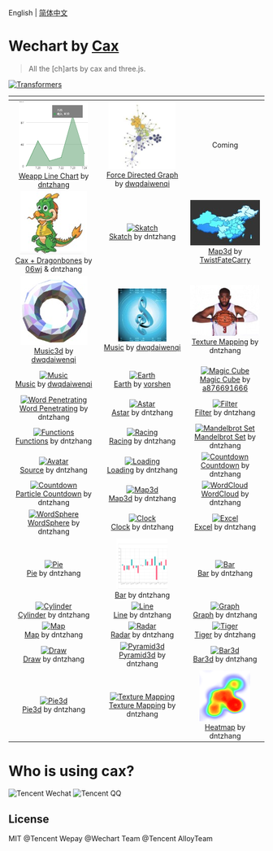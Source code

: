 English | [简体中文](./README.md) 

# Wechart by [Cax](https://github.com/dntzhang/cax)

> All the [ch]arts by cax and three.js.

<a title="Transformers" href="https://dntzhang.github.io/wechart/packages/word-penetrating/examples/simple/" rel="nofollow"><img alt="Transformers" src="./asset/transformers.jpg" style="max-width:100%;"></a>

<table>
<thead>
<tr>
<th align="center"></th>
<th align="center"></th>
<th align="center"></th>
</tr>
</thead>
<tbody>

<tr>
<td align="center">
<img alt="weapp-line" src="./asset/c41.png" style="max-width:100%;"><br>
<a href="https://github.com/dntzhang/wechart/tree/master/packages/weapp-line">Weapp Line Chart</a> by <a href="https://github.com/dntzhang">dntzhang</a>
</td>


<td align="center"><a title="Skatch" href="https://dntzhang.github.io/wechart/packages/force-directed-graph/examples/simple/" rel="nofollow"><img alt="Skatch" src="./asset/c42.png" style="max-width:100%;"></a><br><a href="https://github.com/dntzhang/wechart/tree/master/packages/force-directed-graph">Force Directed Graph</a> by <a href="https://github.com/dwqdaiwenqi">dwqdaiwenqi</a></td>


<td align="center">Coming</td>

</tr>


<tr>
<td align="center">
<a title="Dragonbones" href="https://dntzhang.github.io/wechart/packages/cax-dragonbones/examples/simple/index.html" rel="nofollow"><img alt="Dragonbones" src="./asset/c94.jpg" style="max-width:100%;"></a><br>
<a href="https://github.com/dntzhang/wechart/tree/master/packages/cax-dragonbones">Cax + Dragonbones</a> by <a href="https://github.com/06wj">06wj</a> & dntzhang</a>
</td>


<td align="center"><a title="Skatch" href="https://dntzhang.github.io/wechart/packages/skatch/examples/simple/" rel="nofollow"><img alt="Skatch" src="./asset/c96.jpg" style="max-width:100%;"></a><br><a href="https://github.com/dntzhang/wechart/blob/master/packages/skatch/">Skatch</a> by dntzhang</td>

<td align="center"><a title="Map3d" href="https://dntzhang.github.io/wechart/packages/map3d/examples/Map3d/" rel="nofollow"><img alt="Map3d" src="./asset/c37.jpg" style="max-width:100%;"></a><br><a href="https://github.com/dntzhang/wechart/blob/master/packages/map3d/">Map3d</a> by <a href="https://github.com/TwistFateCarry">TwistFateCarry</a></td>

</tr>

<tr>

<td align="center">
<a title="Music" href="https://dntzhang.github.io/wechart/packages/music-visualization/examples/frequency2/index.html" rel="nofollow"><img alt="Music" src="./asset/c38.jpg" style="max-width:100%;"></a><br>
<a href="https://github.com/dntzhang/wechart/tree/master/packages/music-visualization/examples/">Music3d</a> by <a href="https://github.com/dwqdaiwenqi">dwqdaiwenqi</a>
</td>

<td align="center">
<a title="Music" href="https://dntzhang.github.io/wechart/packages/music-visualization/examples/frequency1/index.html" rel="nofollow"><img alt="Music" src="./asset/c39.jpg" style="max-width:100%;"></a><br>
<a href="https://github.com/dntzhang/wechart/tree/master/packages/music-visualization/examples/">Music</a> by <a href="https://github.com/dwqdaiwenqi">dwqdaiwenqi</a>
</td>

<td align="center"><a title="Texture Mapping" href="https://dntzhang.github.io/wechart/packages/texture-mapping/examples/map/" rel="nofollow"><img alt="Texture Mapping" src="./asset/c40.jpg" style="max-width:100%;"></a><br><a href="https://github.com/dntzhang/wechart/blob/master/packages/texture-mapping/">Texture Mapping</a> by dntzhang</td>
</tr>

<tr>

<tr>

<td align="center">
<a title="Music" href="https://dntzhang.github.io/wechart/packages/music-visualization/examples/timedomain1/index.html" rel="nofollow"><img alt="Music" src="./asset/c95.png" style="max-width:100%;"></a><br>
<a href="https://github.com/dntzhang/wechart/tree/master/packages/music-visualization/examples/timedomain1">Music</a> by <a href="https://github.com/dwqdaiwenqi">dwqdaiwenqi</a>
</td>


<td align="center"><a title="Earth" href="https://dntzhang.github.io/wechart/packages/earth/examples/simple/" rel="nofollow"><img alt="Earth" src="./asset/c9.png" style="max-width:100%;"></a>
<br>
<a href="https://github.com/dntzhang/wechart/blob/master/packages/earth/">Earth</a> by <a href="https://github.com/vorshen">vorshen</a></td>


<td align="center"><a title="Magic Cube" href="https://dntzhang.github.io/wechart/packages/magic-cube/examples/simple/" rel="nofollow"><img alt="Magic Cube" src="./asset/c31.png" style="max-width:100%;"></a><br><a href="https://github.com/dntzhang/wechart/blob/master/packages/magic-cube/">Magic Cube</a> by <a href="https://github.com/a876691666">a876691666</a></td>

</tr>


<tr>
<td align="center"><a title="Word Penetrating" href="https://dntzhang.github.io/wechart/packages/word-penetrating/examples/simple/" rel="nofollow"><img alt="Word Penetrating" src="./asset/c97.png" style="max-width:100%;"></a><br><a href="https://github.com/dntzhang/wechart/blob/master/packages/word-penetrating/examples/simple/">Word Penetrating</a> by dntzhang</td>

<td align="center"><a title="Astar" href="https://dntzhang.github.io/wechart/packages/astar/" rel="nofollow"><img alt="Astar" src="./asset/c98.png" style="max-width:100%;"></a><br><a href="https://github.com/dntzhang/wechart/blob/master/packages/astar">Astar</a> by dntzhang</td>

<td align="center"><a title="Filter" href="https://dntzhang.github.io/wechart/packages/filter/examples/simple/" rel="nofollow"><img alt="Filter" src="./asset/c99.png" style="max-width:100%;"></a><br><a href="https://github.com/dntzhang/wechart/blob/master/packages/filter/examples/simple/main.js">Filter</a> by dntzhang</td>
</tr>

<tr>
<td align="center"><a title="Functions" href="https://dntzhang.github.io/wechart/packages/functions/examples/simple/" rel="nofollow"><img alt="Functions" src="./asset/c36.png" style="max-width:100%;"></a><br><a href="https://github.com/dntzhang/wechart/blob/master/packages/functions">Functions</a> by dntzhang</td>

<td align="center"><a title="Racing" href="https://dntzhang.github.io/wechart/packages/path/examples/racing/" rel="nofollow"><img alt="Racing" src="./asset/c33.png" style="max-width:100%;"></a><br><a href="https://github.com/dntzhang/wechart/blob/master/packages/path/examples/racing/">Racing</a> by dntzhang</td>

<td align="center"><a title="Mandelbrot Set" href="https://dntzhang.github.io/wechart/packages/mandelbrot-set/examples/simple/" rel="nofollow"><img alt="Mandelbrot Set" src="./asset/c29.png" style="max-width:100%;"></a><br><a href="https://github.com/dntzhang/wechart/blob/master/packages/mandelbrot-set/">Mandelbrot Set</a> by dntzhang</td>
</tr>

<tr>
<td align="center"><a title="Avatar" href="https://dntzhang.github.io/wechart/packages/avatar/examples/simple/" rel="nofollow"><img alt="Avatar" src="./asset/c24.png" style="max-width:100%;"></a><br><a href="https://github.com/dntzhang/wechart/blob/master/packages/avatar/">Source</a> by dntzhang</td>

<td align="center"><a title="Loading" href="https://dntzhang.github.io/wechart/packages/loading/examples/simple/" rel="nofollow"><img alt="Loading" src="./asset/c23.png" style="max-width:100%;"></a><br><a href="https://github.com/dntzhang/wechart/blob/master/packages/loading/">Loading</a> by dntzhang</td>

<td align="center"><a title="Countdown" href="https://dntzhang.github.io/wechart/packages/countdown/examples/simple/" rel="nofollow"><img alt="Countdown" src="./asset/c22.png" style="max-width:100%;"></a><br><a href="https://github.com/dntzhang/wechart/blob/master/packages/countdown/">Countdown</a> by dntzhang</td>
</tr>

<tr>
<td align="center"><a title="Particle Countdown" href="https://dntzhang.github.io/wechart/packages/countdown/examples/particle/" rel="nofollow"><img alt="Countdown" src="./asset/c30.png" style="max-width:100%;"></a><br><a href="https://github.com/dntzhang/wechart/blob/master/packages/countdown/examples/particle/">Particle Countdown</a> by dntzhang</td>

<td align="center"><a title="Map3d" href="https://dntzhang.github.io/wechart/packages/map3d/examples/simple/" rel="nofollow"><img alt="Map3d" src="./asset/c14.png" style="max-width:100%;"></a><br><a href="https://github.com/dntzhang/wechart/blob/master/packages/map3d/">Map3d</a> by dntzhang</td>

<td align="center"><a title="WordCloud" href="https://dntzhang.github.io/wechart/packages/word-cloud/examples/simple/" rel="nofollow"><img alt="WordCloud" src="./asset/c25.png" style="max-width:100%;"></a><br><a href="https://github.com/dntzhang/wechart/blob/master/packages/word-cloud/">WordCloud</a> by dntzhang</td>
</tr>

<tr>
<td align="center"><a title="WordSphere" href="https://dntzhang.github.io/wechart/packages/word-sphere/examples/simple/" rel="nofollow"><img alt="WordSphere" src="./asset/c21.png" style="max-width:100%;"></a><br><a href="https://github.com/dntzhang/wechart/blob/master/packages/word-sphere/">WordSphere</a> by dntzhang</td>

<td align="center"><a title="Clock" href="https://dntzhang.github.io/wechart/packages/clock/examples/simple/" rel="nofollow"><img alt="Clock" src="./asset/c20.png" style="max-width:100%;"></a><br><a href="https://github.com/dntzhang/wechart/blob/master/packages/clock/">Clock</a> by dntzhang</td>

<td align="center"><a title="Excel" href="https://dntzhang.github.io/wechart/packages/excel/examples/simple/" rel="nofollow"><img alt="Excel" src="./asset/c18.png" style="max-width:100%;"></a><br><a href="https://github.com/dntzhang/wechart/blob/master/packages/excel/">Excel</a> by dntzhang</td>
</tr>

<tr>
<td align="center"><a title="Pie" href="https://dntzhang.github.io/wechart/packages/pie/examples/simple/" rel="nofollow"><img alt="Pie" src="./asset/c1.png" style="max-width:100%;"></a><br><a href="https://github.com/dntzhang/wechart/blob/master/packages/pie/">Pie</a> by dntzhang</td>

<td align="center"><a title="Bar" href="https://dntzhang.github.io/wechart/packages/bar/examples/simple/" rel="nofollow"><img alt="Bar" src="./asset/c7.png" style="max-width:100%;"></a><br><a href="https://github.com/dntzhang/wechart/blob/master/packages/bar/">Bar</a> by dntzhang</td>

<td align="center"><a title="Bar" href="https://dntzhang.github.io/wechart/packages/bar/examples/horizontal/" rel="nofollow"><img alt="Bar" src="./asset/c35.png" style="max-width:100%;"></a><br><a href="https://github.com/dntzhang/wechart/blob/master/packages/bar/">Bar</a> by dntzhang</td>
</tr>

<tr>
<td align="center"><a title="Cylinder" href="https://dntzhang.github.io/wechart/packages/cylinder/examples/simple/" rel="nofollow"><img alt="Cylinder" src="./asset/c3.png" style="max-width:100%;"></a><br><a href="https://github.com/dntzhang/wechart/blob/master/packages/cylinder/">Cylinder</a> by dntzhang</td>

<td align="center"><a title="Line" href="https://dntzhang.github.io/wechart/packages/line/examples/simple/" rel="nofollow"><img alt="Line" src="./asset/c8.png" style="max-width:100%;"></a><br><a href="https://github.com/dntzhang/wechart/blob/master/packages/line/">Line</a> by dntzhang</td>

<td align="center"><a title="Graph" href="https://dntzhang.github.io/wechart/packages/graph/examples/simple/" rel="nofollow"><img alt="Graph" src="./asset/c4.png" style="max-width:100%;"></a><br><a href="https://github.com/dntzhang/wechart/blob/master/packages/graph/">Graph</a> by dntzhang</td>
</tr>

<tr>
<td align="center"><a title="Map" href="https://dntzhang.github.io/wechart/packages/map/examples/simple/" rel="nofollow"><img alt="Map" src="./asset/c11.png" style="max-width:100%;"></a><br><a href="https://github.com/dntzhang/wechart/blob/master/packages/map/">Map</a> by dntzhang</td>

<td align="center"><a title="Radar" href="https://dntzhang.github.io/wechart/packages/radar/examples/simple/" rel="nofollow"><img alt="Radar" src="./asset/c5.png" style="max-width:100%;"></a><br><a href="https://github.com/dntzhang/wechart/blob/master/packages/radar/">Radar</a> by dntzhang</td>

<td align="center"><a title="Tiger" href="https://dntzhang.github.io/wechart/packages/map/examples/tiger/" rel="nofollow"><img alt="Tiger" src="./asset/c12.png" style="max-width:100%;"></a><br><a href="https://github.com/dntzhang/wechart/blob/master/packages/map/examples/tiger/">Tiger</a> by dntzhang</td>
</tr>

<tr>
<td align="center"><a title="Draw" href="https://dntzhang.github.io/wechart/packages/path/examples/man/" rel="nofollow"><img alt="Draw" src="./asset/c34.png" style="max-width:100%;"></a><br><a href="https://github.com/dntzhang/wechart/blob/master/packages/path/examples/man/">Draw</a> by dntzhang</td>

<td align="center"><a title="Pyramid3d" href="https://dntzhang.github.io/wechart/packages/pyramid3d/examples/simple/" rel="nofollow"><img alt="Pyramid3d" src="./asset/c6.png" style="max-width:100%;"></a><br><a href="https://github.com/dntzhang/wechart/blob/master/packages/pyramid3d/">Pyramid3d</a> by dntzhang</td>

<td align="center"><a title="Bar3d" href="https://dntzhang.github.io/wechart/packages/bar3d/examples/simple/" rel="nofollow"><img alt="Bar3d" src="./asset/c28.png" style="max-width:100%;"></a><br><a href="https://github.com/dntzhang/wechart/blob/master/packages/bar3d/">Bar3d</a> by dntzhang</td>
</tr>

<tr>
<td align="center"><a title="Pie3d" href="https://dntzhang.github.io/wechart/packages/pie3d/examples/simple/" rel="nofollow"><img alt="Pie3d" src="./asset/c13.png" style="max-width:100%;"></a><br><a href="https://github.com/dntzhang/wechart/blob/master/packages/pie3d/">Pie3d</a> by dntzhang</td>

<td align="center"><a title="Texture Mapping" href="https://dntzhang.github.io/wechart/packages/texture-mapping/examples/simple/" rel="nofollow"><img alt="Texture Mapping" src="./asset/c27.png" style="max-width:100%;"></a><br><a href="https://github.com/dntzhang/wechart/blob/master/packages/texture-mapping/">Texture Mapping</a> by dntzhang</td>

<td align="center"><a title="Heatmap" href="https://dntzhang.github.io/wechart/packages/heatmap/examples/simple/" rel="nofollow"><img alt="Heatmap" src="./asset/c32.png" style="max-width:100%;"></a><br><a href="https://github.com/dntzhang/wechart/blob/master/packages/heatmap/">Heatmap</a> by dntzhang</td>
</tr>

</tbody></table>

# Who is using cax?

![Tencent Wechat](./asset/wx.png)  ![Tencent QQ](./asset/qq.png)

## License

MIT @Tencent Wepay @Wechart Team @Tencent AlloyTeam
